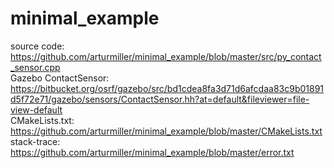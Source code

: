 # minimal_example

source code: https://github.com/arturmiller/minimal_example/blob/master/src/py_contact_sensor.cpp  
Gazebo ContactSensor: https://bitbucket.org/osrf/gazebo/src/bd1cdea8fa3d71d6afcdaa83c9b01891d5f72e71/gazebo/sensors/ContactSensor.hh?at=default&fileviewer=file-view-default  
CMakeLists.txt: https://github.com/arturmiller/minimal_example/blob/master/CMakeLists.txt  
stack-trace: https://github.com/arturmiller/minimal_example/blob/master/error.txt
